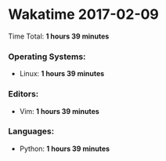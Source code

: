 # Wakatime 2017-02-09

Time Total: **1 hours 39 minutes**

### Operating Systems:
- Linux: **1 hours 39 minutes** 

### Editors:
- Vim: **1 hours 39 minutes** 

### Languages:
- Python: **1 hours 39 minutes** 

